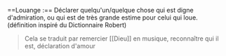 ==Louange :== Déclarer quelqu'un/quelque chose qui est digne d'admiration, ou qui est de très grande estime pour celui qui loue. (définition inspiré du Dictionnaire Robert)
>Cela se traduit par remercier [[Dieu]] en musique, reconnaître qui il est, déclaration d'amour